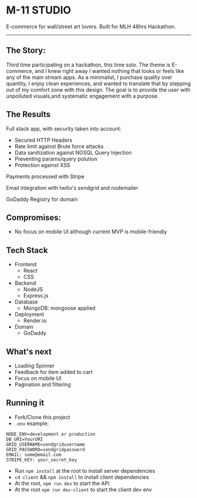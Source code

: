 # M-11 STUDIO

E-commerce for wall/street art lovers. Built for MLH 48hrs Hackathon.

<!-- [LIVE MVP DEV HERE]("godaddy") -->

<!-- ![Home page](#) -->

---

## The Story:

Third time participating on a hackathon, this time solo. The theme is E-commerce, and I knew right away I wanted nothing that looks or feels like any of the main stream apps.
As a minimalist, I purchase quality over quantity, I enjoy clean experiences, and wanted to translate that by stepping out of my comfort zone with this design.
The goal is to provide the user with unpolluted visuals,and systematic engagement with a purpose.

## The Results

Full stack app, with security taken into account:

- Secured HTTP Headers
- Rate limit against Brute force attacks
- Data sanitization against NOSQL Query Injection
- Preventing params/query polution
- Protection against XSS

Payments processed with Stripe

Email integration with twilio's sendgrid and nodemailer

GoDaddy Registry for domain

## Compromises:

- No focus on mobile UI although current MVP is mobile-friendly

## Tech Stack

- Frontend
  - React
  - CSS
- Backend
  - NodeJS
  - Express.js
- Database
  - MongoDB: mongoose applied
- Deployment
  - Render.io
- Domain
  - GoDaddy

## What's next

- Loading Spinner
- Feedback for item added to cart
- Focus on mobile UI
- Pagination and filtering

## Running it

- Fork/Clone this project
- `.env` example:

```
NODE_ENV=development or production
DB_URI=YourURI
GRID_USERNAME=sendgridusername
GRID_PASSWORD=sendgridpassword
EMAIL: some@email.com
STRIPE_KEY: your_secret_key
```

- Run `npm install` at the root to install server dependencies
- `cd client` && `npm install` to install client dependencies
- At the root, `npm run dev` to start the API
- At the root `npm run dev-client` to start the client dev env
